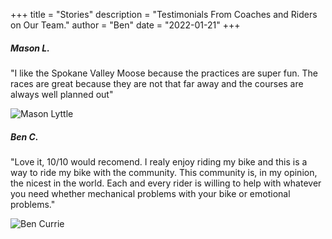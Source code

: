 +++
title = "Stories"
description = "Testimonials From Coaches and Riders on Our Team."
author = "Ben"
date = "2022-01-21"
+++
##### Mason L.
"I like the Spokane Valley Moose because the practices are super fun. The races are great because they are not that far away and the courses are always well planned out"

![Mason Lyttle](/img/main/mason_lyttle.jpg)

##### Ben C.
"Love it, 10/10 would recomend. I realy enjoy riding my bike and this is a way to ride my bike with the community. This community is, in my opinion, the nicest in the world. Each and every rider is willing to help with whatever you need whether mechanical problems with your bike or emotional problems."

![Ben Currie](/img/main/ben_currie.jpg)